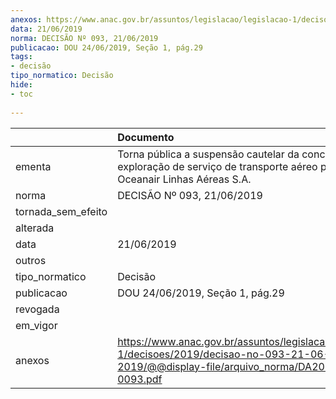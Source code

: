 ```yaml
---
anexos: https://www.anac.gov.br/assuntos/legislacao/legislacao-1/decisoes/2019/decisao-no-093-21-06-2019/@@display-file/arquivo_norma/DA2019-0093.pdf
data: 21/06/2019
norma: DECISÃO Nº 093, 21/06/2019
publicacao: DOU 24/06/2019, Seção 1, pág.29
tags:
- decisão
tipo_normatico: Decisão
hide: 
- toc 
 
---
```


|                    | Documento                                                                                                                                     |
|:-------------------|:----------------------------------------------------------------------------------------------------------------------------------------------|
| ementa             | Torna pública a suspensão cautelar da concessão para exploração de serviço de transporte aéreo público - Oceanair Linhas Aéreas S.A.          |
| norma              | DECISÃO Nº 093, 21/06/2019                                                                                                                    |
| tornada_sem_efeito |                                                                                                                                               |
| alterada           |                                                                                                                                               |
| data               | 21/06/2019                                                                                                                                    |
| outros             |                                                                                                                                               |
| tipo_normatico     | Decisão                                                                                                                                       |
| publicacao         | DOU 24/06/2019, Seção 1, pág.29                                                                                                               |
| revogada           |                                                                                                                                               |
| em_vigor           |                                                                                                                                               |
| anexos             | https://www.anac.gov.br/assuntos/legislacao/legislacao-1/decisoes/2019/decisao-no-093-21-06-2019/@@display-file/arquivo_norma/DA2019-0093.pdf |